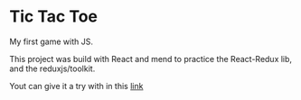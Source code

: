 # Tic Tac Toe

My first game with JS.

This project was build with React and mend to practice the React-Redux lib, and the reduxjs/toolkit.

Yout can give it a try with in this [link](https://master--quiet-youtiao-12e776.netlify.app/)